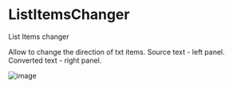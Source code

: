 # ListItemsChanger
List Items changer

Allow to change the direction of txt items.
Source text - left panel.
Converted text - right panel.

![image](https://user-images.githubusercontent.com/77125487/198832245-2cc4fc5d-232b-4cb5-8b96-966d5c69bc41.png)
